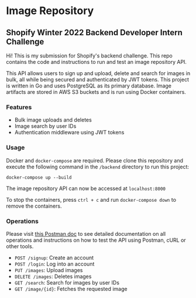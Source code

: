 # Image Repository
## Shopify Winter 2022 Backend Developer Intern Challenge

Hi! This is my submission for Shopify's backend challenge. This repo contains the code and instructions to run and test an image repository API.

This API allows users to sign up and upload, delete and search for images in bulk, all while being secured and authenticated by JWT tokens. This project is written in Go and uses PostgreSQL as its primary database. Image artifacts are stored in AWS S3 buckets and is run using Docker containers.

### Features

- Bulk image uploads and deletes
- Image search by user IDs
- Authentication middleware using JWT tokens

### Usage

Docker and `docker-compose` are required. Please clone this repository and execute the following command in the `/backend` directory to run this project: 
```
docker-compose up --build
```
The image repository API can now be accessed at `localhost:8000` 

To stop the containers, press `ctrl + c` and run `docker-compose down` to remove the containers. 

### Operations
Please visit [this Postman doc](https://documenter.getpostman.com/view/13042235/UUxuj9xn) to see detailed documentation on all operations and instructions on how to test the API using Postman, cURL or other tools.  
- `POST /signup`: Create an account
- `POST /login`: Log into an account
- `PUT /images`: Upload images
- `DELETE /images`: Deletes images
- `GET /search`: Search for images by user IDs
- `GET /image/{id}`: Fetches the requested image

